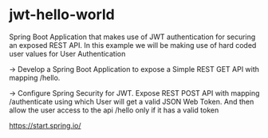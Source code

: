 # jwt-hello-world
Spring Boot Application that makes use of JWT authentication for securing an exposed REST API. In this example we will be making use of hard coded user values for User Authentication

-> Develop a Spring Boot Application to expose a Simple REST GET API with mapping /hello.

-> Configure Spring Security for JWT. Expose REST POST API with mapping /authenticate using which User will get a valid JSON Web Token. And then allow the user access to the api /hello only if it has a valid token

https://start.spring.io/

